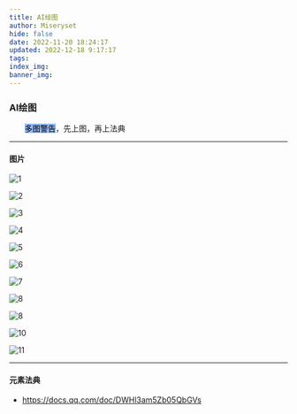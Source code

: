 ```yaml
---
title: AI绘图
author: Miseryset
hide: false
date: 2022-11-20 18:24:17
updated: 2022-12-18 9:17:17
tags:
index_img:
banner_img:
---
```

### AI绘图
&emsp;&emsp;<span style='background-color:#94b9ff;color:#000000;'>多图警告</span><!-- more -->，先上图，再上法典
***
#### 图片
![1](https://cdn.jsdelivr.net/gh/Miseryset/PicX@master/20221120/masterpiece,best-quality,-illustration,beautiful-detailed-girl,-(3).6ybxn06kmagw.png)

![2](https://cdn.jsdelivr.net/gh/Miseryset/PicX@master/20221120/masterpiece,best-quality,-illustration,beautiful-detailed-girl,-(4).68zkertyy1a8.png)

![3](https://cdn.jsdelivr.net/gh/Miseryset/PicX@master/20221120/ink，watercolor，world-masterpiece-theater,-best-quality，depth-of-field.wr7yv6jt8ds.png)

![4](https://cdn.jsdelivr.net/gh/Miseryset/PicX@master/20221120/ink，watercolor，world-masterpiece-theater,-best-quality，depth-of-field-(2).1tyvb72m5wcg.png)

![5](https://cdn.jsdelivr.net/gh/Miseryset/PicX@master/20221120/ink，watercolor，world-masterpiece-theater,-best-quality，depth-of-field-(3).5qzyw2y23myo.png)

![6](https://cdn.jsdelivr.net/gh/Miseryset/PicX@master/20221120/ink，watercolor，world-masterpiece-theater,-best-quality，depth-of-field-(4).1hf0nw3uvokg.png)

![7](https://cdn.jsdelivr.net/gh/Miseryset/PicX@master/20221120/ink，watercolor，world-masterpiece-theater,-best-quality，depth-of-field-(5).3kxbb79qq3wg.png)

![8](https://cdn.jsdelivr.net/gh/Miseryset/PicX@master/20221120/masterpiece,best-quality,-illustration,beautiful-detailed-girl,.1i3fr0dn89z4.png)

![8](https://cdn.jsdelivr.net/gh/Miseryset/PicX@master/20221120/masterpiece,best-quality,-illustration,beautiful-detailed-girl,-(1).63iu3ajng8hs.png)

![10](https://cdn.jsdelivr.net/gh/Miseryset/PicX@master/20221120/masterpiece,best-quality,-illustration,beautiful-detailed-girl,-(2).5609abp0ii9s.png)

![11](https://cdn.jsdelivr.net/gh/Miseryset/PicX@master/20221120/xxx.6xjvec9ba8ao.png)
***
#### 元素法典
- <https://docs.qq.com/doc/DWHl3am5Zb05QbGVs>